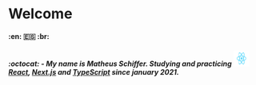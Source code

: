 # Welcome

#### :en: :es: :br:

##### :octocat: - My name is Matheus Schiffer. Studying and practicing <img src="React.svg" width="32px" height="32px"></img>[React](https://www.reactjs.org), [Next.js](https://nextjs.org/) and [TypeScript](https://www.typescriptlang.org/) since january 2021.

